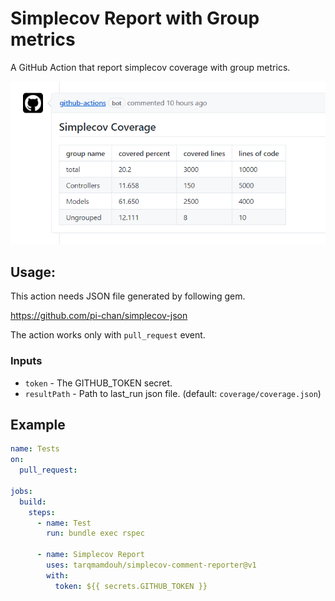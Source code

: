 # Simplecov Report with Group metrics

A GitHub Action that report simplecov coverage with group metrics.

![Demo](./report.png)

## Usage:

This action needs JSON file generated by following gem.

https://github.com/pi-chan/simplecov-json

The action works only with `pull_request` event.

### Inputs

- `token` - The GITHUB_TOKEN secret.
- `resultPath` - Path to last_run json file. (default: `coverage/coverage.json`)

## Example

```yaml
name: Tests
on:
  pull_request:

jobs:
  build:
    steps:
      - name: Test
        run: bundle exec rspec

      - name: Simplecov Report
        uses: tarqmamdouh/simplecov-comment-reporter@v1
        with:
          token: ${{ secrets.GITHUB_TOKEN }}
```
